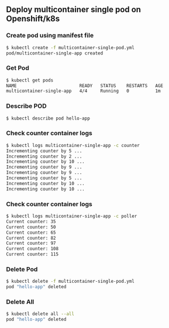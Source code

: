 ## Deploy multicontainer single pod on Openshift/k8s


### Create pod using manifest file 
```bash
$ kubectl create -f multicontainer-single-pod.yml 
pod/multicontainer-single-app created
```
### Get Pod
```bash
$ kubectl get pods 
NAME                        READY   STATUS    RESTARTS   AGE
multicontainer-single-app   4/4     Running   0          1m
```
### Describe POD
```bash
$ kubectl describe pod hello-app 
```
### Check counter container logs 
  
```bash
$ kubectl logs multicontainer-single-app -c counter 
Incrementing counter by 5 ...
Incrementing counter by 2 ...
Incrementing counter by 10 ...
Incrementing counter by 9 ...
Incrementing counter by 9 ...
Incrementing counter by 5 ...
Incrementing counter by 10 ...
Incrementing counter by 10 ...
```

### Check counter container logs 
  
```bash
$ kubectl logs multicontainer-single-app -c poller 
Current counter: 35
Current counter: 50
Current counter: 65
Current counter: 82
Current counter: 97
Current counter: 108
Current counter: 115
```

### Delete Pod
```bash
$ kubectl delete -f multicontainer-single-pod.yml 
pod "hello-app" deleted
```

### Delete All
```bash
$ kubectl delete all --all
pod "hello-app" deleted
```